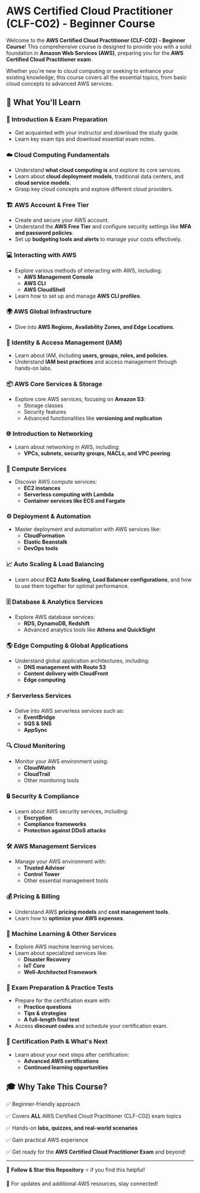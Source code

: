 # AWS Certified Cloud Practitioner (CLF-C02) - Beginner Course

Welcome to the **AWS Certified Cloud Practitioner (CLF-C02) - Beginner Course**! This comprehensive course is designed to provide you with a solid foundation in **Amazon Web Services (AWS)**, preparing you for the **AWS Certified Cloud Practitioner exam**.

Whether you're new to cloud computing or seeking to enhance your existing knowledge, this course covers all the essential topics, from basic cloud concepts to advanced AWS services.

## 📌 What You'll Learn

### 📖 Introduction & Exam Preparation
- Get acquainted with your instructor and download the study guide.
- Learn key exam tips and download essential exam notes.

### ☁️ Cloud Computing Fundamentals
- Understand **what cloud computing is** and explore its core services.
- Learn about **cloud deployment models**, traditional data centers, and **cloud service models**.
- Grasp key cloud concepts and explore different cloud providers.

### 🏗 AWS Account & Free Tier
- Create and secure your AWS account.
- Understand the **AWS Free Tier** and configure security settings like **MFA and password policies**.
- Set up **budgeting tools and alerts** to manage your costs effectively.

### 💻 Interacting with AWS
- Explore various methods of interacting with AWS, including:
  - **AWS Management Console**
  - **AWS CLI**
  - **AWS CloudShell**
- Learn how to set up and manage **AWS CLI profiles**.

### 🌍 AWS Global Infrastructure
- Dive into **AWS Regions, Availability Zones, and Edge Locations**.

### 🔐 Identity & Access Management (IAM)
- Learn about IAM, including **users, groups, roles, and policies**.
- Understand **IAM best practices** and access management through hands-on labs.

### 📦 AWS Core Services & Storage
- Explore core AWS services, focusing on **Amazon S3**:
  - Storage classes
  - Security features
  - Advanced functionalities like **versioning and replication**

### 🌐 Introduction to Networking
- Learn about networking in AWS, including:
  - **VPCs, subnets, security groups, NACLs, and VPC peering**.

### 🚀 Compute Services
- Discover AWS compute services:
  - **EC2 instances**
  - **Serverless computing with Lambda**
  - **Container services like ECS and Fargate**

### ⚙️ Deployment & Automation
- Master deployment and automation with AWS services like:
  - **CloudFormation**
  - **Elastic Beanstalk**
  - **DevOps tools**

### 📈 Auto Scaling & Load Balancing
- Learn about **EC2 Auto Scaling, Load Balancer configurations**, and how to use them together for optimal performance.

### 🗄 Database & Analytics Services
- Explore AWS database services:
  - **RDS, DynamoDB, Redshift**
  - Advanced analytics tools like **Athena and QuickSight**

### 🌎 Edge Computing & Global Applications
- Understand global application architectures, including:
  - **DNS management with Route 53**
  - **Content delivery with CloudFront**
  - **Edge computing**

### ⚡ Serverless Services
- Delve into AWS serverless services such as:
  - **EventBridge**
  - **SQS & SNS**
  - **AppSync**

### 🔍 Cloud Monitoring
- Monitor your AWS environment using:
  - **CloudWatch**
  - **CloudTrail**
  - Other monitoring tools

### 🔒 Security & Compliance
- Learn about AWS security services, including:
  - **Encryption**
  - **Compliance frameworks**
  - **Protection against DDoS attacks**

### 🛠 AWS Management Services
- Manage your AWS environment with:
  - **Trusted Advisor**
  - **Control Tower**
  - Other essential management tools

### 💰 Pricing & Billing
- Understand AWS **pricing models** and **cost management tools**.
- Learn how to **optimize your AWS expenses**.

### 🤖 Machine Learning & Other Services
- Explore AWS machine learning services.
- Learn about specialized services like:
  - **Disaster Recovery**
  - **IoT Core**
  - **Well-Architected Framework**

### 🎯 Exam Preparation & Practice Tests
- Prepare for the certification exam with:
  - **Practice questions**
  - **Tips & strategies**
  - **A full-length final test**
- Access **discount codes** and schedule your certification exam.

### 🚀 Certification Path & What's Next
- Learn about your next steps after certification:
  - **Advanced AWS certifications**
  - **Continued learning opportunities**

## 🎓 Why Take This Course?
✅ Beginner-friendly approach

✅ Covers **ALL** AWS Certified Cloud Practitioner (CLF-C02) exam topics

✅ Hands-on **labs, quizzes, and real-world scenarios**

✅ Gain practical AWS experience

✅ Get ready for the **AWS Certified Cloud Practitioner Exam** and beyond!

---

📌 **Follow & Star this Repository** ⭐ if you find this helpful!

📢 For updates and additional AWS resources, stay connected!
